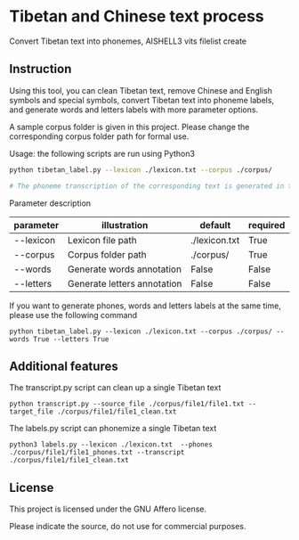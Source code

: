 # Tibetan and Chinese text process

Convert Tibetan text into phonemes, AISHELL3 vits filelist create

## Instruction

Using this tool, you can clean Tibetan text, remove Chinese and English symbols and special symbols, convert Tibetan text into phoneme labels, and generate words and letters labels with more parameter options.

A sample corpus folder is given in this project. Please change the corresponding corpus folder path for formal use.

Usage: the following scripts are run using Python3

```sh
python tibetan_label.py --lexicon ./lexicon.txt --corpus ./corpus/

# The phoneme transcription of the corresponding text is generated in the subfolder of corpus
```

Parameter description

|parameter|illustration|default|required|
|--|--|--|--|
|--lexicon|Lexicon file path|./lexicon.txt|True|
|--corpus|Corpus folder path|./corpus/|True|
|--words|Generate words annotation|False|False|
|--letters|Generate letters annotation|False|False|

If you want to generate phones, words and letters labels at the same time, please use the following command

```
python tibetan_label.py --lexicon ./lexicon.txt --corpus ./corpus/ --words True --letters True
```

## Additional features

The transcript.py script can clean up a single Tibetan text

```
python transcript.py --source_file ./corpus/file1/file1.txt --target_file ./corpus/file1/file1_clean.txt
```

The labels.py script can phonemize a single Tibetan text

```
python3 labels.py --lexicon ./lexicon.txt  --phones ./corpus/file1/file1_phones.txt --transcript ./corpus/file1/file1_clean.txt
```

## License

This project is licensed under the GNU Affero license.

Please indicate the source, do not use for commercial purposes.

